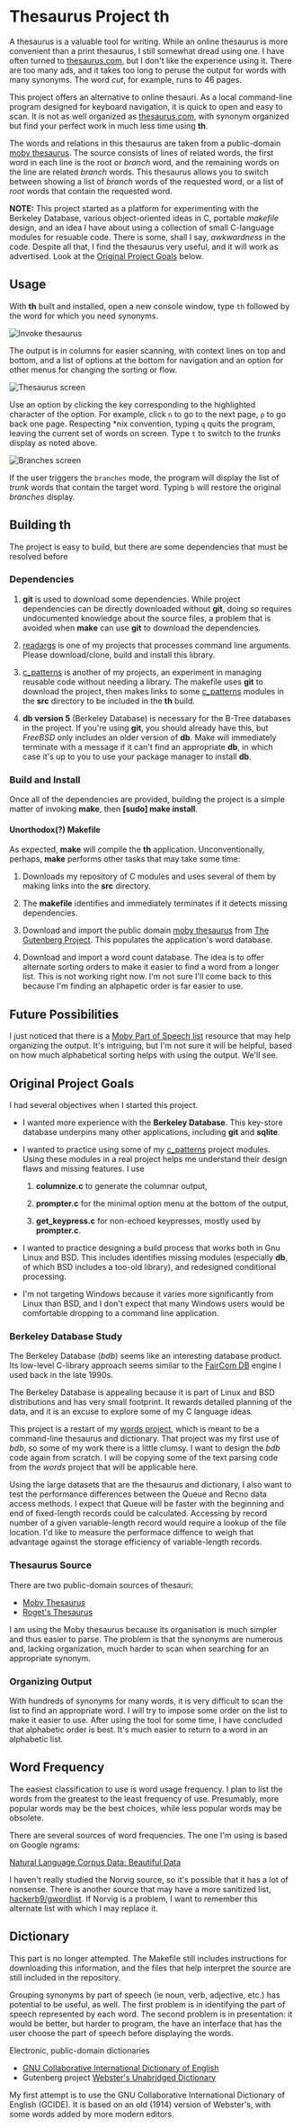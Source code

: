 # Thesaurus Project th

A thesaurus is a valuable tool for writing.  While an online thesaurus
is more convenient than a print thesaurus, I still somewhat dread using
one.  I have often turned to [thesaurus.com], but I don't like the
experience using it.  There are too many ads, and it takes too long
to peruse the output for words with many synonyms.  The word *cut*, for
example, runs to 46 pages.

This project offers an alternative to online thesauri.  As a local
command-line program designed for keyboard navigation, it is quick
to open and easy to scan.  It is not as well organized as [thesaurus.com],
with synonym organized but find your perfect work in much less time
using **th**.

The words and relations in this thesaurus are taken from a public-domain
[moby thesaurus][4].  The source consists of lines of related words,
the first word in each line is the root or *branch* word, and the
remaining words on the line are related *branch* words.  This thesaurus
allows you to switch between showing a list of *branch* words of the
requested word, or a list of *root* words that contain the requested word.

**NOTE:** This project started as a platform for experimenting with
the Berkeley Database, various object-oriented ideas in C, portable
*makefile* design, and an idea I have about using a collection of
small C-language modules for resuable code.  There is some, shall I
say, *awkwardness* in the code.  Despite all that, I find the thesaurus
very useful, and it will work as advertised.  Look at the
[Original Project Goals](#Original%20Project%20Goals) below.

## Usage

With **th** built and installed, open a new console window, type
`th` followed by the word for which you need synonyms.

![Invoke thesaurus](README/th_call.png)

The output is in columns for easier scanning, with context lines on
top and bottom, and a list of options at the bottom for navigation
and an option for other menus for changing the sorting or flow.

![Thesaurus screen](README/th_example.png)

Use an option by clicking the key corresponding to the highlighted
character of the option.  For example, click `n` to go to the next
page, `p` to go back one page.  Respecting *nix convention, typing
`q` quits the program, leaving the current set of words on screen.
Type `t` to switch to the *trunks* display as noted above.

![Branches screen](README/th_example_root.png)

If the user triggers the `branches` mode, the program will display
the list of *trunk* words that contain the target word.  Typing
`b` will restore the original *branches* display.

## Building th

The project is easy to build, but there are some dependencies that
must be resolved before 

### Dependencies

1. **git** is used to download some dependencies.  While project
   dependencies can be directly downloaded without **git**, doing
   so requires undocumented knowledge about the source files, a
   problem that is avoided when **make** can use **git** to download
   the dependencies.

1. [readargs][2] is one of my projects that processes command line
   arguments.  Please download/clone, build and install this library.

1. [c_patterns][3] is another of my projects, an experiment in
   managing reusable code without needing a library.  The makefile
   uses **git** to download the project, then makes links to some
   [c_patterns][3] modules in the **src** directory to be included
   in the **th** build.

1. **db version 5** (Berkeley Database) is necessary for the B-Tree
   databases in the project.  If you're using **git**, you should
   already have this, but *FreeBSD* only includes an older version
   of **db**.  Make will immediately terminate with a message if
   it can't find an appropriate **db**, in which case it's up to
   you to use your package manager to install **db**.

### Build and Install

Once all of the dependencies are provided, building the project
is a simple matter of invoking **make**, then **[sudo] make install**.

#### Unorthodox(?) Makefile

As expected, **make** will compile the **th** application.
Unconventionally, perhaps, **make** performs other tasks that may
take some time:

1. Downloads my repository of C modules and uses several of them
   by making links into the **src** directory.

1. The **makefile** identifies and immediately terminates if it
   detects missing dependencies.

1. Download and import the public domain [moby thesaurus][4] from
   [The Gutenberg Project][5].  This populates the application's
   word database.

1. Download and import a word count database.  The idea is to
   offer alternate sorting orders to make it easier to find a word
   from a longer list.  This is not working right now.  I'm not
   sure I'll come back to this because I'm finding an alphapetic
   order is far easier to use.

## Future Possibilities

I just noticed that there is a [Moby Part of Speech list][6] resource
that may help organizing the output.  It's intriguing, but I'm not
sure it will be helpful, based on how much alphabetical sorting helps
with using the output.  We'll see.

[thesaurus.com]: https://www.thesaurus.com    "www.thesaurus.com"
[2]: https://github.com/cjungmann/readargs    "readargs project"
[3]: https://github.com/cjungmann/c_patterns  "c_patterns project"
[4]: http://gutenberg.org/ebooks/3202         "Moby Thesaurus"
[5]: http://gutenberg.org/                    "Gutenberg Home Page"
[6]: http://gutenberg.org/ebooks/3203         "Moby Part of Speech"

## Original Project Goals

I had several objectives when I started this project.

- I wanted more experience with the **Berkeley Database**.
  This key-store database underpins many other applications,
  including **git** and **sqlite**.

- I wanted to practice using some of my [c_patterns][3] project
  modules.  Using these modules in a real project helps me
  understand their design flaws and missing features.  I use

  1. **columnize.c** to generate the columnar output,
  
  2. **prompter.c** for the minimal option menu at the bottom
     of the output,
     
  3. **get_keypress.c** for non-echoed keypresses, mostly used
     by **prompter.c**.

- I wanted to practice designing a build process that works both
  in Gnu Linux and BSD.  This includes identifies missing
  modules (especially **db**, of which BSD includes a too-old
  library), and redesigned conditional processing.

- I'm not targeting Windows because it varies more significantly
  from Linux than BSD, and I don't expect that many Windows users
  would be comfortable dropping to a command line application.

### Berkeley Database Study

The Berkeley Database (*bdb*) seems like an interesting database
product.  Its low-level C-library approach seems similar to the
[FairCom DB](https://www.faircom.com/products/faircom-db) engine
I used back in the late 1990s.

The Berkeley Database is appealing because it is part of Linux
and BSD distributions and has very small footprint.  It rewards
detailed planning of the data, and it is an excuse to explore
some of my C language ideas.

This project is a restart of my [words project](https://www.github.com/cjungmann/words.git),
which is meant to be a command-line thesaurus and dictionary.
That project was my first use of *bdb*, so some of my work there
is a little clumsy.  I want to design the *bdb* code again from
scratch.  I will be copying some of the text parsing code from
the *words* project that will be applicable here.

Using the large datasets that are the thesaurus and dictionary,
I also want to test the performance differences between the
Queue and Recno data access methods.  I expect that Queue will be
faster with the beginning and end of fixed-length records could be
calculated.  Accessing by record number of a given variable-length
record would require a lookup of the file location.  I'd like to
measure the performace diffence to weigh that advantage against
the storage efficiency of variable-length records.

### Thesaurus Source

There are two public-domain sources of thesauri:
- [Moby Thesaurus](https://www.gutenberg.org/ebooks/3202)
- [Roget's Thesaurus](https://www.gutenberg.org/ebooks/10681)

I am using the Moby thesaurus because its organisation is much
simpler and thus easier to parse.  The problem is that the synonyms
are numerous and, lacking organization, much harder to scan when
searching for an appropriate synonym.

### Organizing Output

With hundreds of synonyms for many words, it is very difficult to
scan the list to find an appropriate word.  I will try to impose
some order on the list to make it easier to use.  After using the
tool for some time, I have concluded that alphabetic order is best.
It's much easier to return to a word in an alphabetic list.

## Word Frequency

The easiest classification to use is word usage frequency.  I
plan to list the words from the greatest to the least frequency
of use.  Presumably, more popular words may be the best choices,
while less popular words may be obsolete.

There are several sources of word frequencies.  The one I'm
using is based on Google ngrams:

[Natural Language Corpus Data: Beautiful Data](https://norvig.com/ngrams/)

I haven't really studied the Norvig source, so it's possible
that it has a lot of nonsense.  There is another source that
may have a more sanitized list, [hackerb9/gwordlist](https://github.com/hackerb9/gwordlist).
If Norvig is a problem, I want to remember this alternate list
with which I may replace it.

## Dictionary

This part is no longer attempted.  The Makefile still includes
instructions for downloading this information, and the files that
help interpret the source are still included in the repository.

Grouping synonyms by part of speech (ie noun, verb, adjective, etc.)
has potential to be useful, as well.  The first problem is in identifying
the part of speech represented by each word.  The second problem is in
presentation: it would be better, but harder to program, the have an
interface that has the user choose the part of speech before displaying
the words.

Electronic, public-domain dictionaries

- [GNU Collaborative International Dictionary of English](https://gcide.gnu.org.ua/)
- Gutenberg project [Webster's Unabridged Dictionary](https://www.gutenberg.org/ebooks/29765)

My first attempt is to use the GNU Collaborative International Dictionary
of English (GCIDE).  It is based on an old (1914) version of Webster's,
with some words added by more modern editors.

